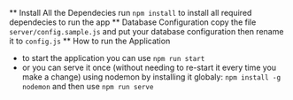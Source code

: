 ** Install All the Dependecies
run `npm install` to install all required dependecies to run the app
** Database Configuration
copy the file `server/config.sample.js` and put your database configuration then rename it to `config.js`
** How to run the Application
- to start the application you can use `npm run start`
- or you can serve it once (without needing to re-start it every time you make a change) using nodemon by installing it globaly: `npm install -g nodemon` and then use `npm run serve`